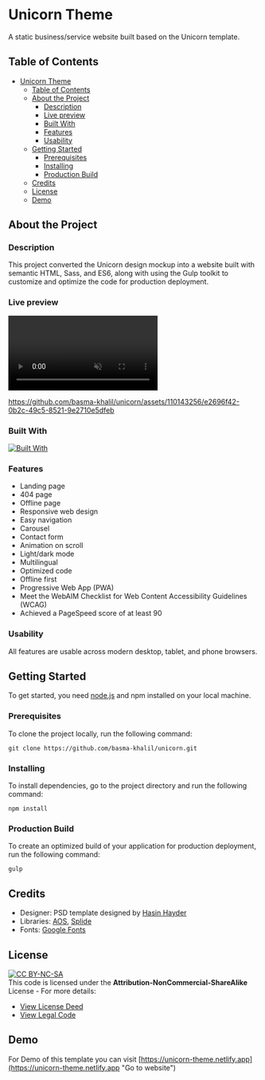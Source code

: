 # Unicorn Theme

A static business/service website built based on the Unicorn template.

## Table of Contents

- [Unicorn Theme](#unicorn-theme)
  - [Table of Contents](#table-of-contents)
  - [About the Project](#about-the-project)
    - [Description](#description)
    - [Live preview](#live-preview)
    - [Built With](#built-with)
    - [Features](#features)
    - [Usability](#usability)
  - [Getting Started](#getting-started)
    - [Prerequisites](#prerequisites)
    - [Installing](#installing)
    - [Production Build](#production-build)
  - [Credits](#credits)
  - [License](#license)
  - [Demo](#demo)

## About the Project

### Description

This project converted the Unicorn design mockup into a website built with semantic HTML, Sass, and ES6, along with using the Gulp toolkit to customize and optimize the code for production deployment.

### Live preview

<video autoplay loop muted playsinline src="screenshots/unicorn-preview.mp4"></video>

https://github.com/basma-khalil/unicorn/assets/110143256/e2696f42-0b2c-49c5-8521-9e2710e5dfeb


### Built With

[![Built With](https://skillicons.dev/icons?i=html,css,js,sass,gulp,nodejs)](https://skillicons.dev)

### Features

* Landing page
* 404 page
* Offline page
* Responsive web design
* Easy navigation
* Carousel
* Contact form
* Animation on scroll
* Light/dark mode
* Multilingual
* Optimized code
* Offline first
* Progressive Web App (PWA)
* Meet the WebAIM Checklist for Web Content Accessibility Guidelines (WCAG)
* Achieved a PageSpeed score of at least 90

### Usability

All features are usable across modern desktop, tablet, and phone browsers.

## Getting Started

To get started, you need [node.js](https://nodejs.org/en/download "Go to website") and npm installed on your local machine.

### Prerequisites

To clone the project locally, run the following command:

```
git clone https://github.com/basma-khalil/unicorn.git
```

### Installing

To install dependencies, go to the project directory and run the following command:

```
npm install
```

### Production Build

To create an optimized build of your application for production deployment, run the following command:

```
gulp
```

## Credits

* Designer: PSD template designed by [Hasin Hayder](https://graphicburger.com/unicorn-psd-template "Go to website")
* Libraries: [AOS](https://michalsnik.github.io/aos "Go to website"), [Splide](https://splidejs.com "Go to website")
* Fonts: [Google Fonts](https://fonts.google.com "Go to website")

## License

[![CC BY-NC-SA](https://licensebuttons.net/l/by-nc-sa/3.0/88x31.png)](https://creativecommons.org/licenses)\
This code is licensed under the **Attribution-NonCommercial-ShareAlike** License - For more details:
* [View License Deed](https://creativecommons.org/licenses/by-nc-sa/4.0/ "Go to website")
* [View Legal Code](https://creativecommons.org/licenses/by-nc-sa/4.0/legalcode "Go to website")

## Demo

For Demo of this template you can visit [https://unicorn-theme.netlify.app](https://unicorn-theme.netlify.app "Go to website")
